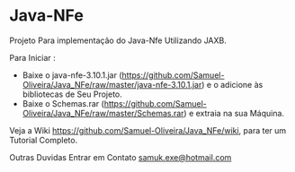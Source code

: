 # Java-NFe
Projeto Para implementação do Java-Nfe Utilizando JAXB.

Para Iniciar : 
- Baixe o java-nfe-3.10.1.jar (https://github.com/Samuel-Oliveira/Java_NFe/raw/master/java-nfe-3.10.1.jar) e o adicione às bibliotecas de Seu Projeto.
- Baixe o Schemas.rar (https://github.com/Samuel-Oliveira/Java_NFe/raw/master/Schemas.rar) e extraia na sua Máquina.

Veja a Wiki https://github.com/Samuel-Oliveira/Java_NFe/wiki, para ter um Tutorial Completo.

Outras Duvidas Entrar em Contato samuk.exe@hotmail.com
